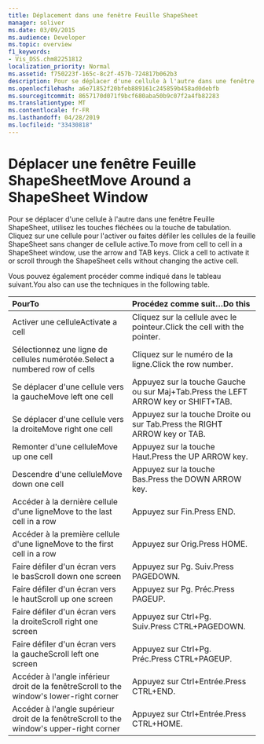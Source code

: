 ```yaml
---
title: Déplacement dans une fenêtre Feuille ShapeSheet
manager: soliver
ms.date: 03/09/2015
ms.audience: Developer
ms.topic: overview
f1_keywords:
- Vis_DSS.chm82251812
localization_priority: Normal
ms.assetid: f750223f-165c-8c2f-457b-724817b062b3
description: Pour se déplacer d'une cellule à l'autre dans une fenêtre Feuille ShapeSheet, utilisez les touches fléchées ou la touche de tabulation. Cliquez sur une cellule pour l'activer ou faites défiler les cellules de la feuille ShapeSheet sans changer de cellule active.
ms.openlocfilehash: a6e71852f20bfeb889161c245859b458ad0debfb
ms.sourcegitcommit: 8657170d071f9bcf680aba50b9c07f2a4fb82283
ms.translationtype: MT
ms.contentlocale: fr-FR
ms.lasthandoff: 04/28/2019
ms.locfileid: "33430818"
---
```

# <a name="move-around-a-shapesheet-window"></a><span data-ttu-id="8a4f7-104">Déplacer une fenêtre Feuille ShapeSheet</span><span class="sxs-lookup"><span data-stu-id="8a4f7-104">Move Around a ShapeSheet Window</span></span>

<span data-ttu-id="8a4f7-p102">Pour se déplacer d'une cellule à l'autre dans une fenêtre Feuille ShapeSheet, utilisez les touches fléchées ou la touche de tabulation. Cliquez sur une cellule pour l'activer ou faites défiler les cellules de la feuille ShapeSheet sans changer de cellule active.</span><span class="sxs-lookup"><span data-stu-id="8a4f7-p102">To move from cell to cell in a ShapeSheet window, use the arrow and TAB keys. Click a cell to activate it or scroll through the ShapeSheet cells without changing the active cell.</span></span>
  
<span data-ttu-id="8a4f7-107">Vous pouvez également procéder comme indiqué dans le tableau suivant.</span><span class="sxs-lookup"><span data-stu-id="8a4f7-107">You also can use the techniques in the following table.</span></span>
  
|<span data-ttu-id="8a4f7-108">**Pour**</span><span class="sxs-lookup"><span data-stu-id="8a4f7-108">**To**</span></span>|<span data-ttu-id="8a4f7-109">**Procédez comme suit…**</span><span class="sxs-lookup"><span data-stu-id="8a4f7-109">**Do this**</span></span>|
|:-----|:-----|
| <span data-ttu-id="8a4f7-110">Activer une cellule</span><span class="sxs-lookup"><span data-stu-id="8a4f7-110">Activate a cell</span></span>  <br/> | <span data-ttu-id="8a4f7-111">Cliquez sur la cellule avec le pointeur.</span><span class="sxs-lookup"><span data-stu-id="8a4f7-111">Click the cell with the pointer.</span></span>  <br/> |
| <span data-ttu-id="8a4f7-112">Sélectionnez une ligne de cellules numérotée.</span><span class="sxs-lookup"><span data-stu-id="8a4f7-112">Select a numbered row of cells</span></span>  <br/> | <span data-ttu-id="8a4f7-113">Cliquez sur le numéro de la ligne.</span><span class="sxs-lookup"><span data-stu-id="8a4f7-113">Click the row number.</span></span>  <br/> |
| <span data-ttu-id="8a4f7-114">Se déplacer d'une cellule vers la gauche</span><span class="sxs-lookup"><span data-stu-id="8a4f7-114">Move left one cell</span></span>  <br/> | <span data-ttu-id="8a4f7-115">Appuyez sur la touche Gauche ou sur Maj+Tab.</span><span class="sxs-lookup"><span data-stu-id="8a4f7-115">Press the LEFT ARROW key or SHIFT+TAB.</span></span>  <br/> |
| <span data-ttu-id="8a4f7-116">Se déplacer d'une cellule vers la droite</span><span class="sxs-lookup"><span data-stu-id="8a4f7-116">Move right one cell</span></span>  <br/> | <span data-ttu-id="8a4f7-117">Appuyez sur la touche Droite ou sur Tab.</span><span class="sxs-lookup"><span data-stu-id="8a4f7-117">Press the RIGHT ARROW key or TAB.</span></span>  <br/> |
| <span data-ttu-id="8a4f7-118">Remonter d'une cellule</span><span class="sxs-lookup"><span data-stu-id="8a4f7-118">Move up one cell</span></span>  <br/> | <span data-ttu-id="8a4f7-119">Appuyez sur la touche Haut.</span><span class="sxs-lookup"><span data-stu-id="8a4f7-119">Press the UP ARROW key.</span></span>  <br/> |
| <span data-ttu-id="8a4f7-120">Descendre d'une cellule</span><span class="sxs-lookup"><span data-stu-id="8a4f7-120">Move down one cell</span></span>  <br/> | <span data-ttu-id="8a4f7-121">Appuyez sur la touche Bas.</span><span class="sxs-lookup"><span data-stu-id="8a4f7-121">Press the DOWN ARROW key.</span></span>  <br/> |
| <span data-ttu-id="8a4f7-122">Accéder à la dernière cellule d'une ligne</span><span class="sxs-lookup"><span data-stu-id="8a4f7-122">Move to the last cell in a row</span></span>  <br/> | <span data-ttu-id="8a4f7-123">Appuyez sur Fin.</span><span class="sxs-lookup"><span data-stu-id="8a4f7-123">Press END.</span></span>  <br/> |
| <span data-ttu-id="8a4f7-124">Accéder à la première cellule d'une ligne</span><span class="sxs-lookup"><span data-stu-id="8a4f7-124">Move to the first cell in a row</span></span>  <br/> | <span data-ttu-id="8a4f7-125">Appuyez sur Orig.</span><span class="sxs-lookup"><span data-stu-id="8a4f7-125">Press HOME.</span></span>  <br/> |
| <span data-ttu-id="8a4f7-126">Faire défiler d'un écran vers le bas</span><span class="sxs-lookup"><span data-stu-id="8a4f7-126">Scroll down one screen</span></span>  <br/> | <span data-ttu-id="8a4f7-127">Appuyez sur Pg. Suiv.</span><span class="sxs-lookup"><span data-stu-id="8a4f7-127">Press PAGEDOWN.</span></span>  <br/> |
| <span data-ttu-id="8a4f7-128">Faire défiler d'un écran vers le haut</span><span class="sxs-lookup"><span data-stu-id="8a4f7-128">Scroll up one screen</span></span>  <br/> | <span data-ttu-id="8a4f7-129">Appuyez sur Pg. Préc.</span><span class="sxs-lookup"><span data-stu-id="8a4f7-129">Press PAGEUP.</span></span>  <br/> |
| <span data-ttu-id="8a4f7-130">Faire défiler d'un écran vers la droite</span><span class="sxs-lookup"><span data-stu-id="8a4f7-130">Scroll right one screen</span></span>  <br/> | <span data-ttu-id="8a4f7-131">Appuyez sur Ctrl+Pg. Suiv.</span><span class="sxs-lookup"><span data-stu-id="8a4f7-131">Press CTRL+PAGEDOWN.</span></span>  <br/> |
| <span data-ttu-id="8a4f7-132">Faire défiler d'un écran vers la gauche</span><span class="sxs-lookup"><span data-stu-id="8a4f7-132">Scroll left one screen</span></span>  <br/> | <span data-ttu-id="8a4f7-133">Appuyez sur Ctrl+Pg. Préc.</span><span class="sxs-lookup"><span data-stu-id="8a4f7-133">Press CTRL+PAGEUP.</span></span>  <br/> |
| <span data-ttu-id="8a4f7-134">Accéder à l'angle inférieur droit de la fenêtre</span><span class="sxs-lookup"><span data-stu-id="8a4f7-134">Scroll to the window's lower-right corner</span></span>  <br/> | <span data-ttu-id="8a4f7-135">Appuyez sur Ctrl+Entrée.</span><span class="sxs-lookup"><span data-stu-id="8a4f7-135">Press CTRL+END.</span></span>  <br/> |
| <span data-ttu-id="8a4f7-136">Accéder à l'angle supérieur droit de la fenêtre</span><span class="sxs-lookup"><span data-stu-id="8a4f7-136">Scroll to the window's upper-right corner</span></span>  <br/> | <span data-ttu-id="8a4f7-137">Appuyez sur Ctrl+Entrée.</span><span class="sxs-lookup"><span data-stu-id="8a4f7-137">Press CTRL+HOME.</span></span>  <br/> |
   


